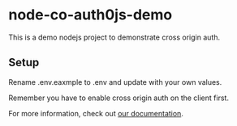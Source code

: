 # node-co-auth0js-demo

This is a demo nodejs project to demonstrate cross origin auth.

## Setup

Rename .env.eaxmple to .env and update with your own values.

Remember you have to enable cross origin auth on the client first.

For more information, check out [our documentation](https://auth0.com/docs/cross-origin-authentication). 
